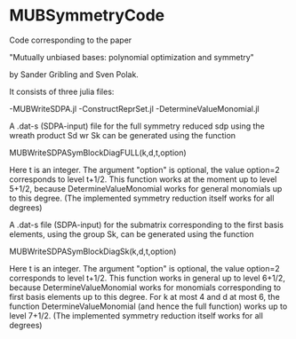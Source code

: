 # MUBSymmetryCode

Code corresponding to the paper 

"Mutually unbiased bases: polynomial optimization and symmetry"

by Sander Gribling and Sven Polak.

It consists of three julia files:

-MUBWriteSDPA.jl
-ConstructReprSet.jl
-DetermineValueMonomial.jl

A .dat-s (SDPA-input) file for the full symmetry reduced sdp using the wreath product Sd wr Sk can be generated using the function

MUBWriteSDPASymBlockDiagFULL(k,d,t,option)

Here t is an integer. The argument "option" is optional, the value option=2 corresponds to level t+1/2.
This function works at the moment up to level 5+1/2, because DetermineValueMonomial works for general monomials up to this degree. 
(The implemented symmetry reduction itself works for all degrees)

A .dat-s file (SDPA-input) for the submatrix corresponding to the first basis elements, using the group Sk, can be generated using the function 

MUBWriteSDPASymBlockDiagSk(k,d,t,option)

Here t is an integer. The argument "option" is optional, the value option=2 corresponds to level t+1/2.
This function works in general up to level 6+1/2, because DetermineValueMonomial works for monomials corresponding to first basis elements up to this degree.
For k at most 4 and d at most 6, the function DetermineValueMonomial (and hence the full function) works up to level 7+1/2.
(The implemented symmetry reduction itself works for all degrees)
